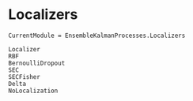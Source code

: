# Localizers

```@meta
CurrentModule = EnsembleKalmanProcesses.Localizers
```

```@docs
Localizer
RBF
BernoulliDropout
SEC
SECFisher
Delta
NoLocalization
```